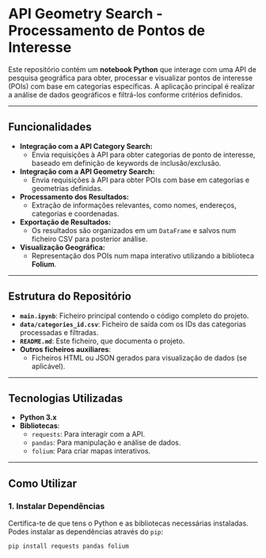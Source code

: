 # API Geometry Search - Processamento de Pontos de Interesse

Este repositório contém um **notebook Python** que interage com uma API de pesquisa geográfica para obter, processar e visualizar pontos de interesse (POIs) com base em categorias específicas. A aplicação principal é realizar a análise de dados geográficos e filtrá-los conforme critérios definidos.

---

## Funcionalidades



- **Integração com a API Category Search:**
  - Envia requisições à API para obter categorias de ponto de interesse, baseado em definição de keywords de inclusão/exclusão.
- **Integração com a API Geometry Search:**
  - Envia requisições à API para obter POIs com base em categorias e geometrias definidas.
- **Processamento dos Resultados:**
  - Extração de informações relevantes, como nomes, endereços, categorias e coordenadas.
- **Exportação de Resultados:**
  - Os resultados são organizados em um `DataFrame` e salvos num ficheiro CSV para posterior análise.
- **Visualização Geográfica:**
  - Representação dos POIs num mapa interativo utilizando a biblioteca **Folium**.

---

## Estrutura do Repositório

- **`main.ipynb`**: Ficheiro principal contendo o código completo do projeto.
- **`data/categories_id.csv`**: Ficheiro de saída com os IDs das categorias processadas e filtradas.
- **`README.md`**: Este ficheiro, que documenta o projeto.
- **Outros ficheiros auxiliares**:
  - Ficheiros HTML ou JSON gerados para visualização de dados (se aplicável).

---

## Tecnologias Utilizadas

- **Python 3.x**
- **Bibliotecas**:
  - `requests`: Para interagir com a API.
  - `pandas`: Para manipulação e análise de dados.
  - `folium`: Para criar mapas interativos.

---

## Como Utilizar

### 1. Instalar Dependências
Certifica-te de que tens o Python e as bibliotecas necessárias instaladas. Podes instalar as dependências através do `pip`:
```bash
pip install requests pandas folium

